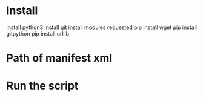 # Install
install python3
install git
install modules requested
pip install wget
pip install gitpython
pip install urllib

# Path of manifest xml


# Run the script
